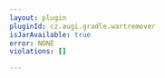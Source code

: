 ```yaml
---
layout: plugin
pluginId: cz.augi.gradle.wartremover
isJarAvailable: true
error: NONE
violations: []

---
```

